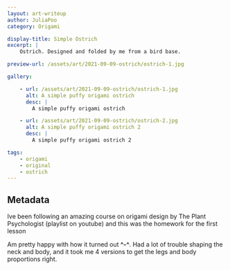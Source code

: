 ```yaml
---
layout: art-writeup
author: JuliaPoo
category: Origami

display-title: Simple Ostrich
excerpt: |
    Ostrich. Designed and folded by me from a bird base.

preview-url: /assets/art/2021-09-09-ostrich/ostrich-1.jpg

gallery:

    - url: /assets/art/2021-09-09-ostrich/ostrich-1.jpg
      alt: A simple puffy origami ostrich
      desc: |
        A simple puffy origami ostrich

    - url: /assets/art/2021-09-09-ostrich/ostrich-2.jpg
      alt: A simple puffy origami ostrich 2
      desc: |
        A simple puffy origami ostrich 2

tags:
    - origami
    - original
    - ostrich
---
```


## Metadata

Ive been following an amazing course on origami design by The Plant Psychologist (playlist on youtube) and this was the homework for the first lesson

Am pretty happy with how it turned out **^-^**. Had a lot of trouble shaping the neck and body, and it took me 4 versions to get the legs and body proportions right.